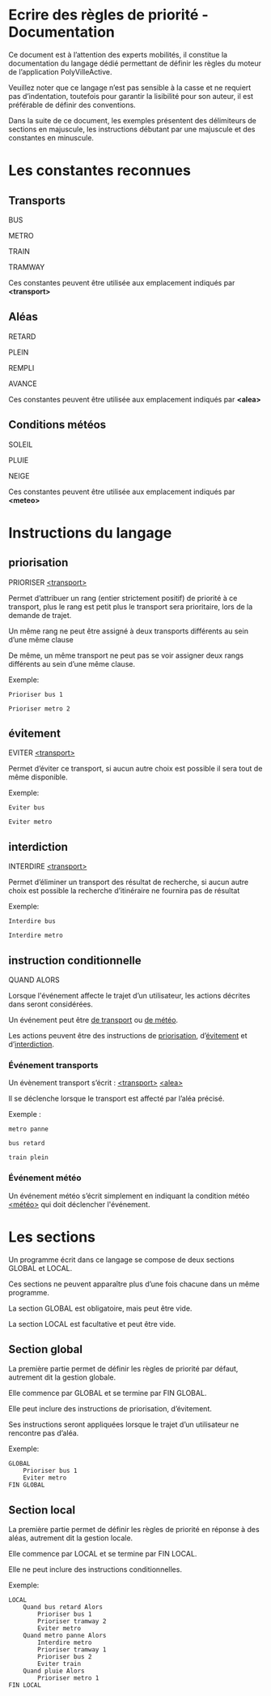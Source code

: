 
# Ecrire des règles de priorité - Documentation

  

Ce document est à l’attention des experts mobilités, il constitue la documentation du langage dédié permettant de définir les règles du moteur de l’application PolyVilleActive.

  

Veuillez noter que ce langage n’est pas sensible à la casse et ne requiert pas d’indentation, toutefois pour garantir la lisibilité pour son auteur, il est préférable de définir des conventions.

Dans la suite de ce document, les exemples présentent des délimiteurs de sections en majuscule, les instructions débutant par une majuscule et des constantes en minuscule.

  
  

# Les constantes reconnues

## Transports

BUS

METRO

TRAIN

TRAMWAY


Ces constantes peuvent être utilisée aux emplacement indiqués par **\<transport\>**

  

## Aléas

RETARD

PLEIN

REMPLI

AVANCE


Ces constantes peuvent être utilisée aux emplacement indiqués par **\<alea\>**

  
  

## Conditions météos

SOLEIL

PLUIE

NEIGE


Ces constantes peuvent être utilisée aux emplacement indiqués par **\<meteo\>**

  

# Instructions du langage

## priorisation

PRIORISER [\<transport\>](#Transports) <rang>

Permet d’attribuer un rang (entier strictement positif) de priorité à ce transport, plus le rang est petit plus le transport sera prioritaire, lors de la demande de trajet.

Un même rang ne peut être assigné à deux transports différents au sein d’une même clause

De même, un même transport ne peut pas se voir assigner deux rangs différents au sein d’une même clause.

Exemple:

    Prioriser bus 1

    Prioriser metro 2

## évitement

EVITER [\<transport\>](#Transports)

Permet d’éviter ce transport, si aucun autre choix est possible il sera tout de même disponible.

  

Exemple:

    Eviter bus

    Eviter metro

  

## interdiction

INTERDIRE [\<transport\>](#Transports)

Permet d’éliminer un transport des résultat de recherche, si aucun autre choix est possible la recherche d’itinéraire ne fournira pas de résultat

Exemple:

    Interdire bus

    Interdire metro

  

## instruction conditionnelle

QUAND <evenement> ALORS <actions>

Lorsque l'événement <evenement> affecte le trajet d’un utilisateur, les actions décrites dans <actions> seront considérées.

Un événement peut être [de transport](#Événement-transports) ou [de météo](#Événement-météo).

Les actions peuvent être des instructions de [priorisation](#priorisation), d’[évitement](#évitement) et d’[interdiction](#interdiction).

  

### Événement transports

Un évènement transport s’écrit : [\<transport\>](#Transports)  [\<alea\>](#Aléas)

Il se déclenche lorsque le transport <transport> est affecté par l’aléa <alea> précisé.

Exemple :

    metro panne

    bus retard

    train plein

  

### Événement météo

Un événement météo s’écrit simplement en indiquant la condition météo [<météo>](#Conditions-météos) qui doit déclencher l'événement.

  
  

# Les sections

Un programme écrit dans ce langage se compose de deux sections GLOBAL et LOCAL.

Ces sections ne peuvent apparaître plus d’une fois chacune dans un même programme.

La section GLOBAL est obligatoire, mais peut être vide.

La section LOCAL est facultative et peut être vide.

## Section global

  

La première partie permet de définir les règles de priorité par défaut, autrement dit la gestion globale.

  

Elle commence par GLOBAL et se termine par FIN GLOBAL.

Elle peut inclure des instructions de priorisation, d’évitement.

Ses instructions seront appliquées lorsque le trajet d’un utilisateur ne rencontre pas d’aléa.

Exemple:

    GLOBAL
    	Prioriser bus 1
    	Eviter metro
    FIN GLOBAL

## Section local

La première partie permet de définir les règles de priorité en réponse à des aléas, autrement dit la gestion locale.

Elle commence par LOCAL et se termine par FIN LOCAL.

Elle ne peut inclure des instructions conditionnelles.

Exemple:

    LOCAL
    	Quand bus retard Alors
    		Prioriser bus 1
    		Prioriser tramway 2
    		Eviter metro
    	Quand metro panne Alors
    		Interdire metro
    		Prioriser tramway 1
    		Prioriser bus 2
    		Eviter train
    	Quand pluie Alors
    		Prioriser metro 1
    FIN LOCAL
